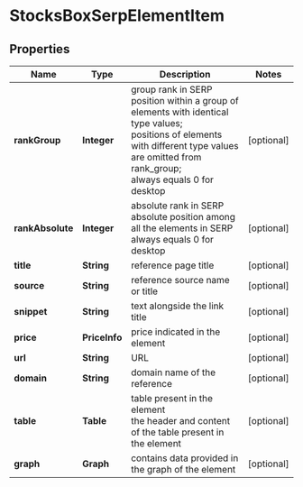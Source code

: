 # StocksBoxSerpElementItem


## Properties

| Name | Type | Description | Notes |
|------------ | ------------- | ------------- | -------------|
**rankGroup** | **Integer** | group rank in SERP<br>position within a group of elements with identical type values;<br>positions of elements with different type values are omitted from rank_group;<br>always equals 0 for desktop |[optional]|
**rankAbsolute** | **Integer** | absolute rank in SERP<br>absolute position among all the elements in SERP<br>always equals 0 for desktop |[optional]|
**title** | **String** | reference page title |[optional]|
**source** | **String** | reference source name or title |[optional]|
**snippet** | **String** | text alongside the link title |[optional]|
**price** | **PriceInfo** | price indicated in the element |[optional]|
**url** | **String** | URL |[optional]|
**domain** | **String** | domain name of the reference |[optional]|
**table** | **Table** | table present in the element<br>the header and content of the table present in the element |[optional]|
**graph** | **Graph** | contains data provided in the graph of the element |[optional]|